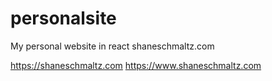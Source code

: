 # personalsite
My personal website in react shaneschmaltz.com

https://shaneschmaltz.com
https://www.shaneschmaltz.com
